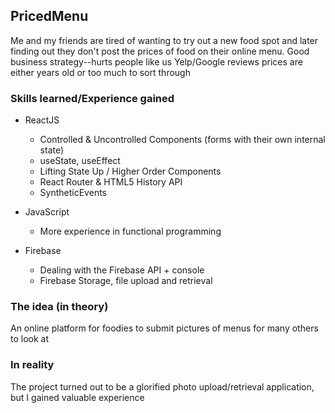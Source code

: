 ## PricedMenu
Me and my friends are tired of wanting to try out a new food spot and later finding out they don't post the prices of food on their online menu. Good business strategy--hurts people like us
Yelp/Google reviews prices are either years old or too much to sort through

### Skills learned/Experience gained
- ReactJS
  - Controlled & Uncontrolled Components (forms with their own internal state)
  - useState, useEffect
  - Lifting State Up / Higher Order Components
  - React Router & HTML5 History API
  - SyntheticEvents

- JavaScript
  - More experience in functional programming
  
- Firebase
  - Dealing with the Firebase API + console
  - Firebase Storage, file upload and retrieval

### The idea (in theory)
An online platform for foodies to submit pictures of menus for many others to look at

### In reality
The project turned out to be a glorified photo upload/retrieval application, but I gained valuable experience
